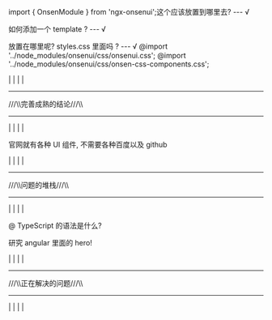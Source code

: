 
import { OnsenModule } from 'ngx-onsenui';这个应该放置到哪里去? --- √

如何添加一个 template ? --- √

放置在哪里呢? styles.css 里面吗 ? --- √
@import '../node_modules/onsenui/css/onsenui.css';
@import '../node_modules/onsenui/css/onsen-css-components.css';




|
|
|
|
***
///\\\完善成熟的结论///\\\
***
|
|
|
|

官网就有各种 UI 组件, 不需要各种百度以及 github






|
|
|
|
***
///\\\问题的堆栈///\\\
***
|
|
|
|





@ TypeScript 的语法是什么?

研究 angular 里面的 hero! 


|
|
|
|
***
///\\\正在解决的问题///\\\
***
|
|
|
|














